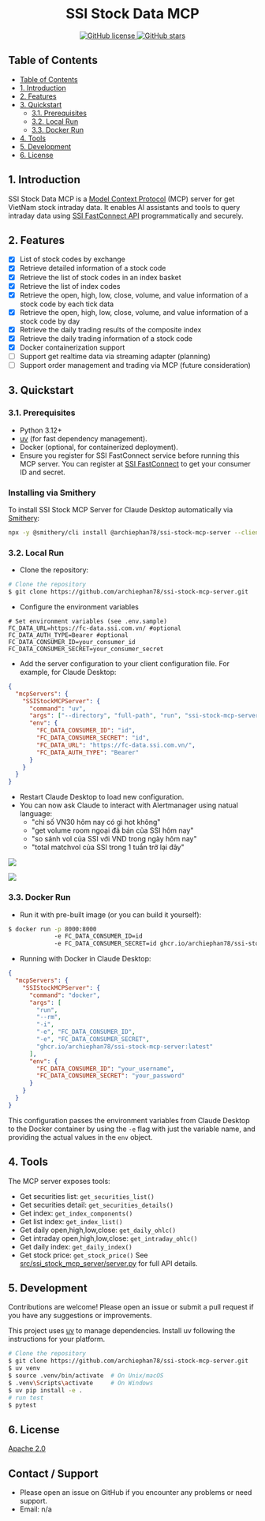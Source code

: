 <div align="center">
    <h1>SSI Stock Data MCP </h1>
    <p>
        <a href="https://github.com/archiephan78/ssi-stock-mcp-server/blob/main/LICENSE">
            <img alt="GitHub license" src="https://img.shields.io/github/license/archiephan78/ssi-stock-mcp-server?style=for-the-badge">
        </a>
    <a href="https://github.com/archiephan78/ssi-stock-mcp-server/stargazers">
        <img alt="GitHub stars" src="https://img.shields.io/github/stars/archiephan78/ssi-stock-mcp-server?style=for-the-badge">
    </a>
</div>

## Table of Contents
- [Table of Contents](#table-of-contents)
- [1. Introduction](#1-introduction)
- [2. Features](#2-features)
- [3. Quickstart](#3-quickstart)
  - [3.1. Prerequisites](#31-prerequisites)
  - [3.2. Local Run](#32-local-run)
  - [3.3. Docker Run](#33-docker-run)
- [4. Tools](#4-tools)
- [5. Development](#5-development)
- [6. License](#6-license)

## 1. Introduction

SSI Stock Data MCP is a [Model Context Protocol](https://modelcontextprotocol.io/) (MCP) server for get  VietNam stock intraday data. It enables AI assistants and tools to query intraday data using [SSI FastConnect API](https://guide.ssi.com.vn/ssi-products/tieng-viet/fastconnect-data) programmatically and securely.

## 2. Features

- [x] List of stock codes by exchange
- [x] Retrieve detailed information of a stock code
- [x] Retrieve the list of stock codes in an index basket
- [x] Retrieve the list of index codes
- [x] Retrieve the open, high, low, close, volume, and value information of a stock code by each tick data
- [x] Retrieve the open, high, low, close, volume, and value information of a stock code by day
- [x] Retrieve the daily trading results of the composite index
- [x] Retrieve the daily trading information of a stock code
- [x] Docker containerization support
- [ ] Support get realtime data via streaming adapter (planning)
- [ ] Support order management and trading via MCP (future consideration)

## 3. Quickstart

### 3.1. Prerequisites

- Python 3.12+
- [uv](https://github.com/astral-sh/uv) (for fast dependency management).
- Docker (optional, for containerized deployment).
- Ensure you register for SSI FastConnect service before running this MCP server. You can register at [SSI FastConnect](https://guide.ssi.com.vn/ssi-products/tieng-viet/dang-ky-dich-vu) to get your consumer ID and secret.

### Installing via Smithery

To install SSI Stock MCP Server for Claude Desktop automatically via [Smithery](https://smithery.ai/server/@archiephan78/ssi-stock-mcp-server):

```bash
npx -y @smithery/cli install @archiephan78/ssi-stock-mcp-server --client claude
```

### 3.2. Local Run

- Clone the repository:

```bash
# Clone the repository
$ git clone https://github.com/archiephan78/ssi-stock-mcp-server.git
```

- Configure the environment variables 

```shell
# Set environment variables (see .env.sample)
FC_DATA_URL=https://fc-data.ssi.com.vn/ #optional
FC_DATA_AUTH_TYPE=Bearer #optional
FC_DATA_CONSUMER_ID=your_consumer_id 
FC_DATA_CONSUMER_SECRET=your_consumer_secret  
```

- Add the server configuration to your client configuration file. For example, for Claude Desktop:

```json
{
  "mcpServers": {
    "SSIStockMCPServer": {
      "command": "uv",
      "args": ["--directory", "full-path", "run", "ssi-stock-mcp-server"],
      "env": {
        "FC_DATA_CONSUMER_ID": "id",
        "FC_DATA_CONSUMER_SECRET": "id",
        "FC_DATA_URL": "https://fc-data.ssi.com.vn/",
        "FC_DATA_AUTH_TYPE": "Bearer"
      }
    }
  }
}
```

- Restart Claude Desktop to load new configuration.
- You can now ask Claude to interact with Alertmanager using natual language:
  - "chỉ số VN30 hôm nay có gì hot không"
  - "get volume room ngoại đã bán của SSI hôm nay"
  - "so sánh vol của SSI với VND trong ngày hôm nay"
  - "total matchvol của SSI trong 1 tuần trở lại đây"

![](./images/image-1.png)

![](./images/image-2.png)

### 3.3. Docker Run

- Run it with pre-built image (or you can build it yourself):

```bash
$ docker run -p 8000:8000 
             -e FC_DATA_CONSUMER_ID=id 
             -e FC_DATA_CONSUMER_SECRET=id ghcr.io/archiephan78/ssi-stock-mcp-server
```

- Running with Docker in Claude Desktop:

```json
{
  "mcpServers": {
    "SSIStockMCPServer": {
      "command": "docker",
      "args": [
        "run",
        "--rm",
        "-i",
        "-e", "FC_DATA_CONSUMER_ID",
        "-e", "FC_DATA_CONSUMER_SECRET",
        "ghcr.io/archiephan78/ssi-stock-mcp-server:latest"
      ],
      "env": {
        "FC_DATA_CONSUMER_ID": "your_username",
        "FC_DATA_CONSUMER_SECRET": "your_password"
      }
    }
  }
}
```

This configuration passes the environment variables from Claude Desktop to the Docker container by using the `-e` flag with just the variable name, and providing the actual values in the `env` object.

## 4. Tools

The MCP server exposes tools:
- Get securities list: `get_securities_list()`
- Get securities detail: `get_securities_details()`
- Get index: `get_index_components()`
- Get list index: `get_index_list()`
- Get daily open,high,low,close: `get_daily_ohlc()`
- Get intraday open,high,low,close: `get_intraday_ohlc()`
- Get daily index: `get_daily_index()`
- Get stock price: `get_stock_price()`
See [src/ssi_stock_mcp_server/server.py](src/ssi_stock_mcp_server/server.py) for full API details.

## 5. Development

Contributions are welcome! Please open an issue or submit a pull request if you have any suggestions or improvements.

This project uses [uv](https://github.com/astral-sh/uv) to manage dependencies. Install uv following the instructions for your platform.

```bash
# Clone the repository
$ git clone https://github.com/archiephan78/ssi-stock-mcp-server.git
$ uv venv
$ source .venv/bin/activate  # On Unix/macOS
$ .venv\Scripts\activate     # On Windows
$ uv pip install -e .
# run test
$ pytest
```

## 6. License

[Apache 2.0](LICENSE)

## Contact / Support

- Please open an issue on GitHub if you encounter any problems or need support.
- Email: n/a
